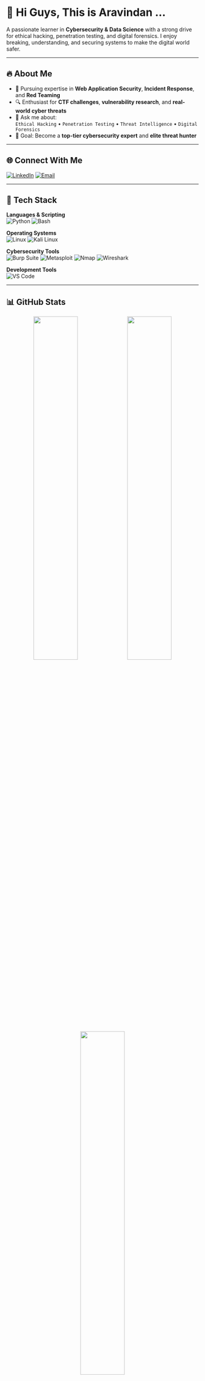 # 👋 Hi Guys, This is Aravindan ...

A passionate learner in **Cybersecurity & Data Science** with a strong drive for ethical hacking, penetration testing, and digital forensics. I enjoy breaking, understanding, and securing systems to make the digital world safer.

---

## 🔥 About Me

- 🚀 Pursuing expertise in **Web Application Security**, **Incident Response**, and **Red Teaming**
- 🔍 Enthusiast for **CTF challenges**, **vulnerability research**, and **real-world cyber threats**
- 💬 Ask me about:  
  `Ethical Hacking` • `Penetration Testing` • `Threat Intelligence` • `Digital Forensics`
- 🎯 Goal: Become a **top-tier cybersecurity expert** and **elite threat hunter**

---

## 🌐 Connect With Me

[![LinkedIn](https://img.shields.io/badge/LinkedIn-222222?style=for-the-badge&logo=linkedin&logoColor=white)](https://linkedin.com/in/arav1nd4n)
[![Email](https://img.shields.io/badge/Gmail-222222?style=for-the-badge&logo=gmail&logoColor=white)](mailto:your_email@gmail.com)

---

## 🧠 Tech Stack

**Languages & Scripting**  
![Python](https://img.shields.io/badge/Python-222222?style=for-the-badge&logo=python&logoColor=white)
![Bash](https://img.shields.io/badge/Bash-222222?style=for-the-badge&logo=gnubash&logoColor=white)

**Operating Systems**  
![Linux](https://img.shields.io/badge/Linux-222222?style=for-the-badge&logo=linux&logoColor=white)
![Kali Linux](https://img.shields.io/badge/Kali_Linux-222222?style=for-the-badge&logo=kalilinux&logoColor=white)

**Cybersecurity Tools**  
![Burp Suite](https://img.shields.io/badge/Burp_Suite-222222?style=for-the-badge&logo=burpsuite&logoColor=white)
![Metasploit](https://img.shields.io/badge/Metasploit-222222?style=for-the-badge&logo=metasploit&logoColor=white)
![Nmap](https://img.shields.io/badge/Nmap-222222?style=for-the-badge&logo=nmap&logoColor=white)
![Wireshark](https://img.shields.io/badge/Wireshark-222222?style=for-the-badge&logo=wireshark&logoColor=white)

**Development Tools**  
![VS Code](https://img.shields.io/badge/VS_Code-222222?style=for-the-badge&logo=visualstudiocode&logoColor=white)

---

## 📊 GitHub Stats

<p align="center">
  <img src="https://github-readme-stats.vercel.app/api?username=arav1nd4n&show_icons=true&theme=tokyonight&hide_border=false" width="48%" />
  <img src="https://github-readme-streak-stats.herokuapp.com/?user=arav1nd4n&theme=tokyonight&hide_border=false" width="48%" />
  <br />
  <img src="https://github-readme-stats.vercel.app/api/top-langs/?username=arav1nd4n&theme=tokyonight&hide_border=false&layout=compact" width="48%" />
</p>

---

## 🏆 GitHub Achievements

<p align="center">
  <img src="https://github-profile-trophy.vercel.app/?username=arav1nd4n&theme=tokyonight&no-frame=false&no-bg=false&margin-w=4" />
</p>

---

## 📖 Latest Blog Posts

<!-- BLOG-POST-LIST:START -->
- [Top 10 Cyber Threats of 2025](https://medium.com/@arav1nd4n)
- [Why Red Teaming is Critical for Organizations](https://medium.com/@arav1nd4n)
- [Mastering Ethical Hacking: A Beginner's Guide](https://medium.com/@arav1nd4n)
<!-- BLOG-POST-LIST:END -->

---

## 🔝 Most Contributed Repositories

<p align="center">
  <img src="https://github-contributor-stats.vercel.app/api?username=arav1nd4n&limit=5&theme=tokyonight&combine_all_yearly_contributions=true" />
</p>

---

<p align="center">
  💻 <strong>Keep Hacking, Stay Ethical!</strong> 🔥
</p>
